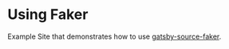 # Using Faker

Example Site that demonstrates how to use [gatsby-source-faker](https://gatsbyjs.com/plugins/gatsby-source-faker).
